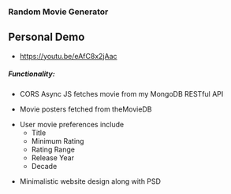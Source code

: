 ### Random Movie Generator

## Personal Demo
  - https://youtu.be/eAfC8x2jAac

##### Functionality:
- CORS Async JS fetches movie from my MongoDB RESTful API
* Movie posters fetched from theMovieDB
- User movie preferences include
  * Title
  - Minimum Rating
  * Rating Range
  - Release Year
  * Decade
* Minimalistic website design along with PSD
